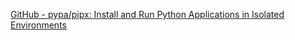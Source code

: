 [GitHub - pypa/pipx: Install and Run Python Applications in Isolated Environments](https://github.com/pypa/pipx)
